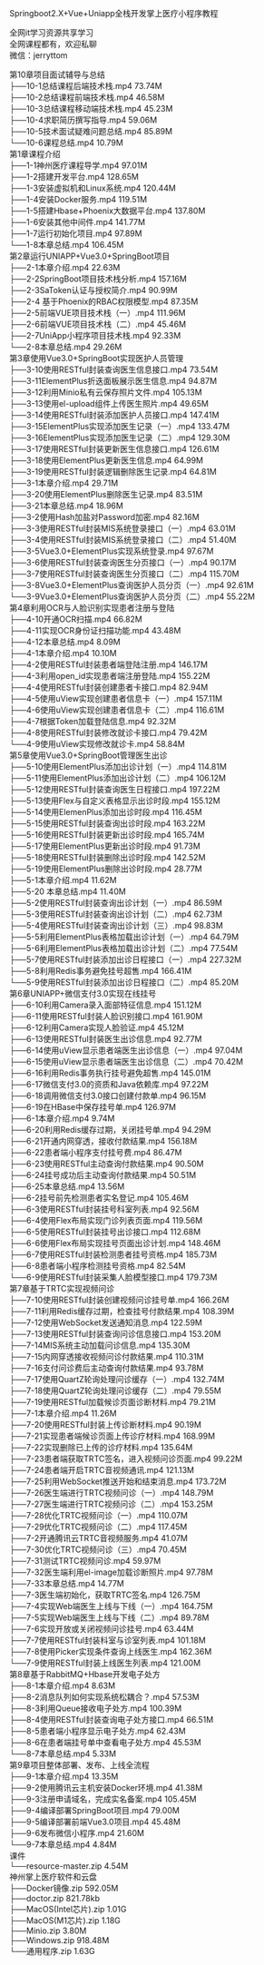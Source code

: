 Springboot2.X+Vue+Uniapp全栈开发掌上医疗小程序教程

全网it学习资源共享学习<br>全网课程都有，欢迎私聊<br>微信：jerryttom<br>

第10章项目面试辅导与总结<br> ├──10-1总结课程后端技术栈.mp4 73.74M<br> ├──10-2总结课程前端技术栈.mp4 46.58M<br> ├──10-3总结课程移动端技术栈.mp4 45.23M<br> ├──10-4求职简历撰写指导.mp4 59.06M<br> ├──10-5技术面试疑难问题总结.mp4 85.89M<br> └──10-6课程总结.mp4 10.79M<br> 第1章课程介绍<br> ├──1-1神州医疗课程导学.mp4 97.01M<br> ├──1-2搭建开发平台.mp4 128.65M<br> ├──1-3安装虚拟机和Linux系统.mp4 120.44M<br> ├──1-4安装Docker服务.mp4 119.51M<br> ├──1-5搭建Hbase+Phoenix大数据平台.mp4 137.80M<br> ├──1-6安装其他中间件.mp4 141.77M<br> ├──1-7运行初始化项目.mp4 97.89M<br> └──1-8本章总结.mp4 106.45M<br> 第2章运行UNIAPP+Vue3.0+SpringBoot项目<br> ├──2-1本章介绍.mp4 22.63M<br> ├──2-2SpringBoot项目技术栈分析.mp4 157.16M<br> ├──2-3SaToken认证与授权简介.mp4 90.99M<br> ├──2-4 基于Phoenix的RBAC权限模型.mp4 87.35M<br> ├──2-5前端VUE项目技术栈（一）.mp4 111.96M<br> ├──2-6前端VUE项目技术栈（二）.mp4 45.46M<br> ├──2-7UniApp小程序项目技术栈.mp4 92.33M<br> └──2-8本章总结.mp4 29.26M<br> 第3章使用Vue3.0+SpringBoot实现医护人员管理<br> ├──3-10使用RESTful封装查询医生信息接口.mp4 73.54M<br> ├──3-11ElementPlus折迭面板展示医生信息.mp4 94.87M<br> ├──3-12利用Minio私有云保存照片文件.mp4 105.13M<br> ├──3-13使用el-upload组件上传医生照片.mp4 49.65M<br> ├──3-14使用RESTful封装添加医护人员接口.mp4 147.41M<br> ├──3-15ElementPlus实现添加医生记录（一）.mp4 133.47M<br> ├──3-16ElementPlus实现添加医生记录（二）.mp4 129.30M<br> ├──3-17使用RESTful封装更新医生信息接口.mp4 126.61M<br> ├──3-18使用ElementPlus更新医生信息.mp4 64.99M<br> ├──3-19使用RESTful封装逻辑删除医生记录.mp4 64.81M<br> ├──3-1本章介绍.mp4 29.71M<br> ├──3-20使用ElementPlus删除医生记录.mp4 83.51M<br> ├──3-21本章总结.mp4 18.96M<br> ├──3-2使用Hash加盐对Password加密.mp4 82.16M<br> ├──3-3使用RESTful封装MIS系统登录接口（一）.mp4 63.01M<br> ├──3-4使用RESTful封装MIS系统登录接口（二）.mp4 51.40M<br> ├──3-5Vue3.0+ElementPlus实现系统登录.mp4 97.67M<br> ├──3-6使用RESTful封装查询医生分页接口（一）.mp4 90.17M<br> ├──3-7使用RESTful封装查询医生分页接口（二）.mp4 115.70M<br> ├──3-8Vue3.0+ElementPlus查询医护人员分页（一）.mp4 92.61M<br> └──3-9Vue3.0+ElementPlus查询医护人员分页（二）.mp4 55.22M<br> 第4章利用OCR与人脸识别实现患者注册与登陆<br> ├──4-10开通OCR扫描.mp4 66.82M<br> ├──4-11实现OCR身份证扫描功能.mp4 43.48M<br> ├──4-12本章总结.mp4 8.09M<br> ├──4-1本章介绍.mp4 10.10M<br> ├──4-2使用RESTful封装患者端登陆注册.mp4 146.17M<br> ├──4-3利用open_id实现患者端注册登陆.mp4 155.22M<br> ├──4-4使用RESTful封装创建患者卡接口.mp4 82.94M<br> ├──4-5使用uView实现创建患者信息卡（一）.mp4 157.11M<br> ├──4-6使用uView实现创建患者信息卡（二）.mp4 116.61M<br> ├──4-7根据Token加载登陆信息.mp4 92.32M<br> ├──4-8使用RESTful封装修改就诊卡接口.mp4 79.42M<br> └──4-9使用uView实现修改就诊卡.mp4 58.84M<br> 第5章使用Vue3.0+SpringBoot管理医生出诊<br> ├──5-10使用ElementPlus添加出诊计划（一）.mp4 114.81M<br> ├──5-11使用ElementPlus添加出诊计划（二）.mp4 106.12M<br> ├──5-12使用RESTful封装查询医生日程接口.mp4 197.22M<br> ├──5-13使用Flex与自定义表格显示出诊时段.mp4 155.12M<br> ├──5-14使用ElemenPlus添加出诊时段.mp4 116.45M<br> ├──5-15使用RESTful封装查询出诊时段.mp4 163.22M<br> ├──5-16使用RESTful封装更新出诊时段.mp4 165.74M<br> ├──5-17使用ElementPlus更新出诊时段.mp4 91.73M<br> ├──5-18使用RESTful封装删除出诊时段.mp4 142.52M<br> ├──5-19使用ElementPlus删除出诊时段.mp4 28.77M<br> ├──5-1本章介绍.mp4 11.62M<br> ├──5-20 本章总结.mp4 11.40M<br> ├──5-2使用RESTful封装查询出诊计划（一）.mp4 86.59M<br> ├──5-3使用RESTful封装查询出诊计划（二）.mp4 62.73M<br> ├──5-4使用RESTful封装查询出诊计划（三）.mp4 98.83M<br> ├──5-5利用ElementPlus表格加载出诊计划（一）.mp4 64.79M<br> ├──5-6利用ElementPlus表格加载出诊计划（二）.mp4 77.54M<br> ├──5-7使用RESTful封装添加出诊日程接口（一）.mp4 227.32M<br> ├──5-8利用Redis事务避免挂号超售.mp4 166.41M<br> └──5-9使用RESTful封装添加出诊日程接口（二）.mp4 85.20M<br> 第6章UNIAPP+微信支付3.0实现在线挂号<br> ├──6-10利用Camera录入面部特征信息.mp4 151.12M<br> ├──6-11使用RESTful封装人脸识别接口.mp4 161.90M<br> ├──6-12利用Camera实现人脸验证.mp4 45.12M<br> ├──6-13使用RESTful封装医生出诊信息.mp4 92.77M<br> ├──6-14使用uView显示患者端医生出诊信息（一）.mp4 97.04M<br> ├──6-15使用uView显示患者端医生出诊信息（二）.mp4 70.42M<br> ├──6-16利用Redis事务执行挂号避免超售.mp4 145.01M<br> ├──6-17微信支付3.0的资质和Java依赖库.mp4 97.22M<br> ├──6-18调用微信支付3.0接口创建付款单.mp4 96.15M<br> ├──6-19在HBase中保存挂号单.mp4 126.97M<br> ├──6-1本章介绍.mp4 9.74M<br> ├──6-20利用Redis缓存过期，关闭挂号单.mp4 94.29M<br> ├──6-21开通内网穿透，接收付款结果.mp4 156.18M<br> ├──6-22患者端小程序支付挂号费.mp4 86.47M<br> ├──6-23使用RESTful主动查询付款结果.mp4 90.50M<br> ├──6-24挂号成功后主动查询付款结果.mp4 50.51M<br> ├──6-25本章总结.mp4 13.56M<br> ├──6-2挂号前先检测患者实名登记.mp4 105.46M<br> ├──6-3使用RESTful封装挂号科室列表.mp4 92.56M<br> ├──6-4使用Flex布局实现门诊列表页面.mp4 119.56M<br> ├──6-5使用RESTful封装挂号出诊接口.mp4 112.68M<br> ├──6-6使用Flex布局实现挂号页面出诊计划.mp4 148.46M<br> ├──6-7使用RESTful封装检测患者挂号资格.mp4 185.73M<br> ├──6-8患者端小程序检测挂号资格.mp4 82.54M<br> └──6-9使用RESTful封装采集人脸模型接口.mp4 179.73M<br> 第7章基于TRTC实现视频问诊<br> ├──7-10使用RESTful封装创建视频问诊挂号单.mp4 166.26M<br> ├──7-11利用Redis缓存过期，检查挂号付款结果.mp4 108.39M<br> ├──7-12使用WebSocket发送通知消息.mp4 122.59M<br> ├──7-13使用RESTful封装查询问诊信息接口.mp4 153.20M<br> ├──7-14MIS系统主动加载问诊信息.mp4 135.30M<br> ├──7-15内网穿透接收视频问诊付款结果.mp4 110.31M<br> ├──7-16支付问诊费后主动查询付款结果.mp4 93.78M<br> ├──7-17使用QuartZ轮询处理问诊缓存（一）.mp4 132.74M<br> ├──7-18使用QuartZ轮询处理问诊缓存（二）.mp4 79.55M<br> ├──7-19使用RESTful加载候诊页面诊断材料.mp4 79.21M<br> ├──7-1本章介绍.mp4 11.26M<br> ├──7-20使用RESTful封装上传诊断材料.mp4 90.19M<br> ├──7-21实现患者端候诊页面上传诊疗材料.mp4 168.99M<br> ├──7-22实现删除已上传的诊疗材料.mp4 135.64M<br> ├──7-23患者端获取TRTC签名，进入视频问诊页面.mp4 99.22M<br> ├──7-24患者端开启TRTC音视频通讯.mp4 121.13M<br> ├──7-25利用WebSocket推送开始和结束消息.mp4 173.72M<br> ├──7-26医生端进行TRTC视频问诊（一）.mp4 148.79M<br> ├──7-27医生端进行TRTC视频问诊（二）.mp4 153.25M<br> ├──7-28优化TRTC视频问诊（一）.mp4 110.07M<br> ├──7-29优化TRTC视频问诊（二）.mp4 117.45M<br> ├──7-2开通腾讯云TRTC音视频服务.mp4 41.07M<br> ├──7-30优化TRTC视频问诊（三）.mp4 70.45M<br> ├──7-31测试TRTC视频问诊.mp4 59.97M<br> ├──7-32医生端利用el-image加载诊断照片.mp4 97.78M<br> ├──7-33本章总结.mp4 14.77M<br> ├──7-3医生端初始化，获取TRTC签名.mp4 126.75M<br> ├──7-4实现Web端医生上线与下线（一）.mp4 164.75M<br> ├──7-5实现Web端医生上线与下线（二）.mp4 89.78M<br> ├──7-6实现开放或关闭视频问诊挂号.mp4 63.44M<br> ├──7-7使用RESTful封装科室与诊室列表.mp4 101.18M<br> ├──7-8使用Picker实现条件查询上线医生.mp4 162.36M<br> └──7-9使用RESTful封装上线医生列表.mp4 121.00M<br> 第8章基于RabbitMQ+Hbase开发电子处方<br> ├──8-1本章介绍.mp4 8.63M<br> ├──8-2消息队列如何实现系统松耦合？.mp4 57.53M<br> ├──8-3利用Queue接收电子处方.mp4 100.39M<br> ├──8-4使用RESTful封装查询电子处方接口.mp4 66.51M<br> ├──8-5患者端小程序显示电子处方.mp4 62.43M<br> ├──8-6在患者端挂号单中查看电子处方.mp4 45.53M<br> └──8-7本章总结.mp4 5.33M<br> 第9章项目整体部署、发布、上线全流程<br> ├──9-1本章介绍.mp4 13.35M<br> ├──9-2使用腾讯云主机安装Docker环境.mp4 41.38M<br> ├──9-3注册申请域名，完成实名备案.mp4 105.45M<br> ├──9-4编译部署SpringBoot项目.mp4 79.00M<br> ├──9-5编译部署前端Vue3.0项目.mp4 45.48M<br> ├──9-6发布微信小程序.mp4 21.60M<br> └──9-7本章总结.mp4 4.84M<br> 课件<br> └──resource-master.zip 4.54M<br> 神州掌上医疗软件和云盘<br> ├──Docker镜像.zip 592.05M<br> ├──doctor.zip 821.78kb<br> ├──MacOS(Intel芯片).zip 1.01G<br> ├──MacOS(M1芯片).zip 1.18G<br> ├──Minio.zip 3.80M<br> ├──Windows.zip 918.48M<br> └──通用程序.zip 1.63G